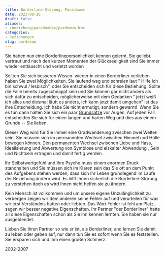 ```yaml
---
title: Borderline-Störung, Paradoxum
date: 2023-08-26
draft: false
aliases:
- /beziehung/paradoxbez/pardoxum.htm
categories:
- beziehungen
slug: pardoxum
---
```





Sie haben nun eine Borderlinepersönlichkeit kennen gelernt.
Sie geliebt, vertraut und nach den kurzen Momenten der Glückseeligkeit sind Sie
immer wieder enttäuscht und verletzt worden

Sollten Sie sich besseren Wissen 
wieder in einen Borderliner verlieben haben Sie zwei Möglichkeiten. Sie laufend
weg und schreien laut " Hilfe ich bin schwul / lesbisch", oder Sie
entscheiden sich für diese Beziehung. Sollte die Falle bereits zugeschnappt
sein und Sie können gar nicht anders als sich dafür zu entscheiden,
möglicherweise mit dem Gedanken " jetzt weiß ich alles und diesmal läuft
es anders, ich kann jetzt damit umgehen" ist das Ihre Entscheidung. Ich
habe Sie nicht ermutigt, sondern gewarnt!  Wenn Sie es tun dann halten Sie
sich ein paar [Grundsätze](https://borderliner.ch/beziehung/grunds/grunds.htm) vor Augen. Auf jeden Fall entscheiden Sie sich für einen langen und
harten Weg und dies aus einem Grunde -- Sie lieben.

Dieser Weg wird für Sie immer eine
Gradwanderung zwischen zwei Welten sein. Sie müssen sich im permanenten Wechsel
zwischen Himmel und Hölle bewegen können. Den permanenten Wechsel zwischen
Liebe und Hass, Idealisierung und Abwertung von Symbiose und eiskalter Abwendung
, Sein und Nichtsein ertragen und damit fertig werden.

Ihr Selbstwertgefühl und Ihre Psyche
muss einem enormen Druck standhalten und Sie müssen sich im Klaren sein das Sie
oft an dem Punkt des Aufgebens stehen werden, dass sich Ihr Leben grundlegend im
Laufe der Beziehung ändern wird. Es hilft Ihnen sicherlich die Borderline-Störung zu verstehen doch es wird Ihnen nicht helfen sie zu ändern.

Kein Mensch ist vollkommen und um
unsere eigene Unzulänglichkeit zu verbergen zeigen wir dem anderen seine Fehler
auf und verurteilen für was wir erst Verständnis hatten oder liebten. Das Wort
Fehler ist fehl am Platz, sagen wir besser negative Eigenschaften. Ihr Partner
"der Borderliner" hatte all diese Eigenschaften schon als Sie ihn
kennen lernten. Sie haben sie nur ausgeblendet.

Lieben Sie ihren Partner so wie er ist,
als Borderliner, und lernen Sie damit zu leben oder geben auf, nur dann tun Sie
es sofort wenn Sie es feststellen. Sie ersparen sich und ihm einen großen
Schmerz.

2002-2007


